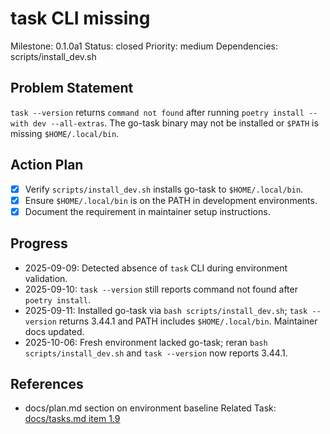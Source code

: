 # task CLI missing
Milestone: 0.1.0a1
Status: closed
Priority: medium
Dependencies: scripts/install_dev.sh

## Problem Statement
`task --version` returns `command not found` after running `poetry install --with dev --all-extras`. The go-task binary may not be installed or `$PATH` is missing `$HOME/.local/bin`.

## Action Plan
- [x] Verify `scripts/install_dev.sh` installs go-task to `$HOME/.local/bin`.
- [x] Ensure `$HOME/.local/bin` is on the PATH in development environments.
- [x] Document the requirement in maintainer setup instructions.

## Progress
- 2025-09-09: Detected absence of `task` CLI during environment validation.
- 2025-09-10: `task --version` still reports command not found after `poetry install`.
- 2025-09-11: Installed go-task via `bash scripts/install_dev.sh`; `task --version` returns 3.44.1 and PATH includes `$HOME/.local/bin`. Maintainer docs updated.
- 2025-10-06: Fresh environment lacked go-task; reran `bash scripts/install_dev.sh` and `task --version` now reports 3.44.1.

## References
- docs/plan.md section on environment baseline
Related Task: [docs/tasks.md item 1.9](../docs/tasks.md)
